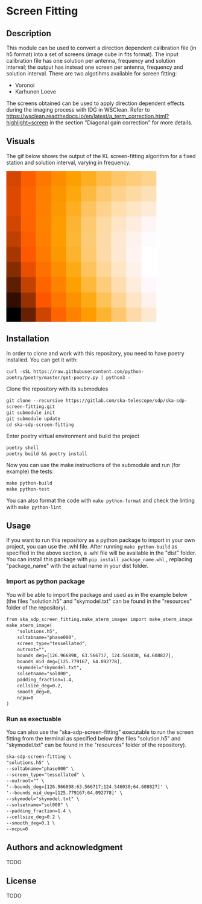 # Screen Fitting

## Description
This module can be used to convert a direction dependent calibration file (in h5 format) into a set of screens (image cube in fits format).
The input calibration file has one solution per antenna, frequency and solution interval; the output has instead one screen per antenna, frequency and solution interval. 
There are two algotihms available for screen fitting:
- Voronoi
- Karhunen Loeve

The screens obtained can be used to apply direction dependent effects during the imaging process with IDG in WSClean. 
Refer to https://wsclean.readthedocs.io/en/latest/a_term_correction.html?highlight=screen in the section "Diagonal gain correction" for more details.

## Visuals
The gif below shows the output of the KL screen-fitting algorithm for a fixed station and solution interval, varying in frequency. 

<img src="resources/kl_screen_fitting.gif" width="400" height="400" />

## Installation
In order to clone and work with this repository, you need to have poetry installed. You can get it with:
```
curl -sSL https://raw.githubusercontent.com/python-poetry/poetry/master/get-poetry.py | python3 - 
```

Clone the repository with its submodules
``` 
git clone --recursive https://gitlab.com/ska-telescope/sdp/ska-sdp-screen-fitting.git
git submodule init
git submodule update  
cd ska-sdp-screen-fitting
```

Enter poetry virtual environment and build the project
```
poetry shell
poetry build && poetry install
```
Now you can use the make instructions of the submodule and run (for example) the tests:
```
make python-build
make python-test
```
You can also format the code with ```make python-format``` and check the linting with ```make python-lint```

## Usage 
If you want to run this repository as a python package to import in your own project, you can use the .whl file. 
After running ```make python-build``` as specified in the above section, a .whl file will be available in the "dist" folder. You can install this package with ```pip install package_name.whl``` , replacing "package_name" with the actual name in your dist folder. 

### Import as python package
You will be able to import the package and used as in the example below (the files "solution.h5" and "skymodel.txt" can be found in the "resources" folder of the repository).
```
from ska_sdp_screen_fitting.make_aterm_images import make_aterm_image
make_aterm_image(
    "solutions.h5",
    soltabname="phase000",
    screen_type="tessellated",
    outroot="",
    bounds_deg=[126.966898, 63.566717, 124.546030, 64.608827],
    bounds_mid_deg=[125.779167, 64.092778],
    skymodel="skymodel.txt",
    solsetname="sol000",
    padding_fraction=1.4,
    cellsize_deg=0.2,
    smooth_deg=0,
    ncpu=0
)
```

### Run as exectuable
You can also use the "ska-sdp-screen-fitting" executable to run the screen fitting from the terminal as specified below (the files "solution.h5" and "skymodel.txt" can be found in the "resources" folder of the repository).
```
ska-sdp-screen-fitting \
"solutions.h5" \
--soltabname="phase000" \
--screen_type="tessellated" \
--outroot="" \
'--bounds_deg=[126.966898;63.566717;124.546030;64.608827]' \
'--bounds_mid_deg=[125.779167;64.092778]' \
--skymodel="skymodel.txt" \
--solsetname="sol000" \
--padding_fraction=1.4 \
--cellsize_deg=0.2 \
--smooth_deg=0.1 \
--ncpu=0
```

## Authors and acknowledgment
TODO

## License
TODO